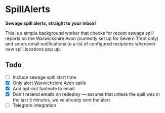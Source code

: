 # SpillAlerts
**Sewage spill alerts, straight to your inbox!**

This is a simple background worker that checks for recent sewage spill reports on the Warwickshire Avon (currently set up for Severn Trent only) and sends email notifications to a list of configured recipients whenever new spill locations pop up.

## Todo
- [ ] Include sewage spill start time  
- [x] Only alert Warwickshire Avon spills  
- [x] Add opt-out footnote to email  
- [x] Don't resend emails on redeploy — assume that unless the spill was in the last 5 minutes, we've already sent the alert
- [ ] Telegram Integration
